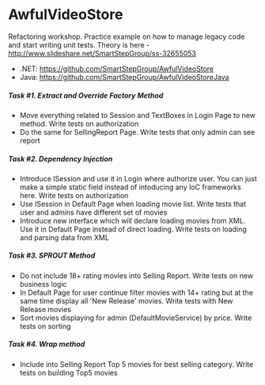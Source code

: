 AwfulVideoStore
===============

Refactoring workshop. Practice example on how to manage legacy code and start writing unit tests. Theory is here - http://www.slideshare.net/SmartStepGroup/ss-32655053

 - .NET: https://github.com/SmartStepGroup/AwfulVideoStore
 - Java: https://github.com/SmartStepGroup/AwfulVideoStoreJava


##### Task #1. Extract and Override Factory Method
 - Move everything related to Session and TextBoxes in Login Page to new method. Write tests on authorization
 - Do the same for SellingReport Page. Write tests that only admin can see report

##### Task #2. Dependency Injection
 - Introduce ISession and use it in Login where authorize user. You can just make a simple static field instead of intoducing any IoC frameworks here. Write tests on authorization
 - Use ISession in Default Page when loading movie list. Write tests that user and admins have different set of movies
 - Introduce new interface which will declare loading movies from XML. Use it in Default Page instead of direct loading. Write tests on loading and parsing data from XML

##### Task #3. SPROUT Method
 - Do not include 18+ rating movies into Selling Report. Write tests on new business logic
 - In Default Page for user continue filter movies with 14+ rating but at the same time display all 'New Release' movies. Write tests with New Release movies
 - Sort movies displaying for admin (DefaultMovieService) by price. Write tests on sorting
 

##### Task #4. Wrap method
 - Include into Selling Report Top 5 movies for best selling category. Write tests on building Top5 movies

